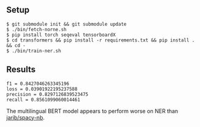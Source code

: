 ## Setup

	$ git submodule init && git submodule update
	$ ./bin/fetch-norne.sh
	$ pip install torch seqeval tensorboardX
	$ cd transformers && pip install -r requirements.txt && pip install . && cd -
	$ ./bin/train-ner.sh

## Results

	f1 = 0.8427046263345196
	loss = 0.03901922195237588
	precision = 0.8297126839523475
	recall = 0.8561099060014461

The multilingual BERT model appears to perform worse on NER than [jarib/spacy-nb](https://github.com/jarib/spacy-nb).


